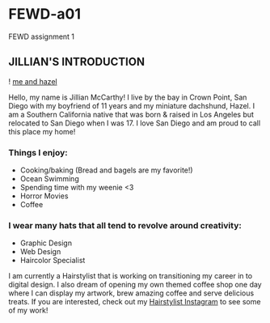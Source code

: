# FEWD-a01
FEWD assignment 1

## JILLIAN'S INTRODUCTION

! [me and hazel](https://www.instagram.com/p/BH-1r4tDYYcRhz6pzT8IXUtXIzfUx8hibF5U-80/)

Hello, my name is Jillian McCarthy! I live by the bay in Crown Point, San Diego with my boyfriend of 11 years and my miniature dachshund, Hazel. I am a Southern California native that was born & raised in Los Angeles but relocated to San Diego when I was 17. I love San Diego and am proud to call this place my home!

### Things I enjoy:
* Cooking/baking (Bread and bagels are my favorite!)
* Ocean Swimming
* Spending time with my weenie <3
* Horror Movies
* Coffee 

### I wear many hats that all tend to revolve around creativity:
* Graphic Design
* Web Design
* Haircolor Specialist

I am currently a Hairstylist that is working on transitioning my career in to digital design. I also dream of opening my own themed coffee shop one day where I can display my artwork, brew amazing coffee and serve delicious treats. If you are interested, check out my [Hairstylist Instagram](https://www.instagram.com/jillianiscreative/) to see some of my work!
